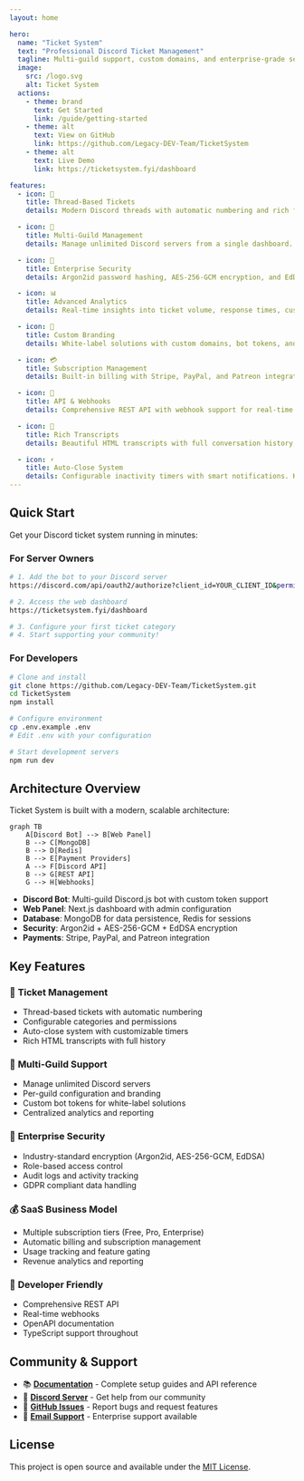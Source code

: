 ```yaml
---
layout: home

hero:
  name: "Ticket System"
  text: "Professional Discord Ticket Management"
  tagline: Multi-guild support, custom domains, and enterprise-grade security
  image:
    src: /logo.svg
    alt: Ticket System
  actions:
    - theme: brand
      text: Get Started
      link: /guide/getting-started
    - theme: alt
      text: View on GitHub
      link: https://github.com/Legacy-DEV-Team/TicketSystem
    - theme: alt
      text: Live Demo
      link: https://ticketsystem.fyi/dashboard

features:
  - icon: 🎫
    title: Thread-Based Tickets
    details: Modern Discord threads with automatic numbering and rich formatting. No slash commands needed - everything works with buttons.

  - icon: 🏢
    title: Multi-Guild Management
    details: Manage unlimited Discord servers from a single dashboard. Perfect for communities, businesses, and enterprises.

  - icon: 🔐
    title: Enterprise Security
    details: Argon2id password hashing, AES-256-GCM encryption, and EdDSA JWT signing. SOC 2 compliant infrastructure.

  - icon: 📊
    title: Advanced Analytics
    details: Real-time insights into ticket volume, response times, customer satisfaction, and team performance.

  - icon: 🎨
    title: Custom Branding
    details: White-label solutions with custom domains, bot tokens, and complete branding control for your organization.

  - icon: 💳
    title: Subscription Management
    details: Built-in billing with Stripe, PayPal, and Patreon integration. Automatic feature gating and usage tracking.

  - icon: 🔗
    title: API & Webhooks
    details: Comprehensive REST API with webhook support for real-time integrations with your existing tools and workflows.

  - icon: 📝
    title: Rich Transcripts
    details: Beautiful HTML transcripts with full conversation history, attachments, and export capabilities.

  - icon: ⚡
    title: Auto-Close System
    details: Configurable inactivity timers with smart notifications. Keeps your support queue clean and organized.
---
```


## Quick Start

Get your Discord ticket system running in minutes:

### For Server Owners

```bash
# 1. Add the bot to your Discord server
https://discord.com/api/oauth2/authorize?client_id=YOUR_CLIENT_ID&permissions=8&scope=bot

# 2. Access the web dashboard
https://ticketsystem.fyi/dashboard

# 3. Configure your first ticket category
# 4. Start supporting your community!
```

### For Developers

```bash
# Clone and install
git clone https://github.com/Legacy-DEV-Team/TicketSystem.git
cd TicketSystem
npm install

# Configure environment
cp .env.example .env
# Edit .env with your configuration

# Start development servers
npm run dev
```

## Architecture Overview

Ticket System is built with a modern, scalable architecture:

```mermaid
graph TB
    A[Discord Bot] --> B[Web Panel]
    B --> C[MongoDB]
    B --> D[Redis]
    B --> E[Payment Providers]
    A --> F[Discord API]
    B --> G[REST API]
    G --> H[Webhooks]
```

- **Discord Bot**: Multi-guild Discord.js bot with custom token support
- **Web Panel**: Next.js dashboard with admin configuration
- **Database**: MongoDB for data persistence, Redis for sessions
- **Security**: Argon2id + AES-256-GCM + EdDSA encryption
- **Payments**: Stripe, PayPal, and Patreon integration

## Key Features

### 🎯 **Ticket Management**
- Thread-based tickets with automatic numbering
- Configurable categories and permissions
- Auto-close system with customizable timers
- Rich HTML transcripts with full history

### 🏢 **Multi-Guild Support**
- Manage unlimited Discord servers
- Per-guild configuration and branding
- Custom bot tokens for white-label solutions
- Centralized analytics and reporting

### 🔐 **Enterprise Security**
- Industry-standard encryption (Argon2id, AES-256-GCM, EdDSA)
- Role-based access control
- Audit logs and activity tracking
- GDPR compliant data handling

### 💰 **SaaS Business Model**
- Multiple subscription tiers (Free, Pro, Enterprise)
- Automatic billing and subscription management
- Usage tracking and feature gating
- Revenue analytics and reporting

### 🔗 **Developer Friendly**
- Comprehensive REST API
- Real-time webhooks
- OpenAPI documentation
- TypeScript support throughout

## Community & Support

- 📚 **[Documentation](/guide/getting-started)** - Complete setup guides and API reference
- 💬 **[Discord Server](https://discord.gg/dayewa6xP6)** - Get help from our community
- 🐛 **[GitHub Issues](https://github.com/Legacy-DEV-Team/TicketSystem/issues)** - Report bugs and request features
- 📧 **[Email Support](mailto:support@ticketsystem.fyi)** - Enterprise support available

## License

This project is open source and available under the [MIT License](https://github.com/Legacy-DEV-Team/TicketSystem/blob/main/LICENSE).
